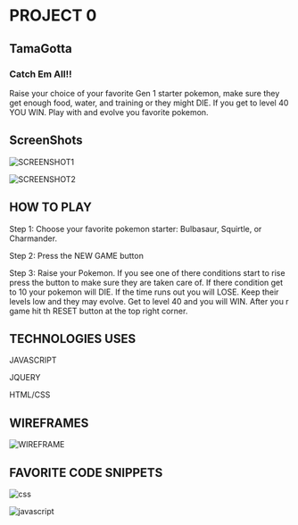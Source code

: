 # PROJECT 0
## TamaGotta
 ### Catch Em All!!

  Raise your choice of your favorite Gen 1 starter pokemon, make sure they get enough food, water, and training or they might DIE. If you get to level 40 YOU WIN. Play with and evolve you favorite pokemon.

## ScreenShots

![SCREENSHOT1](https://user-images.githubusercontent.com/66657472/94397040-f28af280-0117-11eb-8319-070614f7f6c7.png)

![SCREENSHOT2](https://user-images.githubusercontent.com/66657472/94397037-f159c580-0117-11eb-9050-9b7148e20e23.png)

## HOW TO PLAY 

Step 1: Choose your favorite pokemon starter:
            Bulbasaur, Squirtle, or Charmander.


Step 2: Press the NEW GAME button


Step 3: Raise your Pokemon. If you see one of there conditions start to rise press the button to make sure they are taken care of. If there condition get to 10 your pokemon will DIE. If the time runs out you will LOSE. Keep their levels low and they may evolve. Get to level 40 and you will WIN. After you r game hit th RESET button at the top right corner.

## TECHNOLOGIES USES

JAVASCRIPT

JQUERY

HTML/CSS

## WIREFRAMES 
![WIREFRAME](<img width="713" alt="Screen Shot 2020-09-28 at 1 05 07 PM" src="https://user-images.githubusercontent.com/66657472/94480519-4387fe80-018b-11eb-8237-6f976847d04a.png">)

## FAVORITE CODE SNIPPETS 

![css](https://user-images.githubusercontent.com/66657472/94397031-ef900200-0117-11eb-9349-109aa8308537.png)

![javascript](https://user-images.githubusercontent.com/66657472/94397035-f0289880-0117-11eb-92a3-51add591a662.png)

